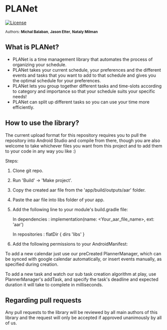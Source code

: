 <!--
  Title: PLANet Scheduling Library
  Description: Preference-based automatic schedule planner library for maximum task completion
  Authors: Michal Balaban, Jason Elter, Nataly Milman
  -->

# PLANet 
[![License](https://img.shields.io/badge/License-Apache%202.0-blue.svg)](https://opensource.org/licenses/Apache-2.0)

<sup>Authors: **Michal Balaban**, **Jason Elter**, **Nataly Milman**</sup>

## What is PLANet?
* PLANet is a time management library that automates the process of organizing your schedule.
* PLANet takes your current schedule, your preferences and the different events and tasks that you want to add to that schedule and gives you the optimal schedule for your preferences.
* PLANet lets you group together different tasks and time-slots according to category and importance so that your schedule suits your specific needs!
* PLANet can split up different tasks so you can use your time more efficiently.

## How to use the library?
The current upload format for this repository requires you to pull the repository into Android Studio and compile from there, though you are also welcome to take whichever files you want from this project and to add them to your code in any way you like :)

Steps:
1. Clone git repo.
2. Run 'Build' -> 'Make project'.
3. Copy the created aar file from the 'app/build/outputs/aar' folder.
4. Paste the aar file into libs folder of your app.
5. Add the following line to your module's build.gradle file:

   In dependencies :
   implementation(name: <Your_aar_file_name>, ext: 'aar')
   
   In repositories :
   flatDir {
                             dirs 'libs'
                         }
5. Add the following permissions to your AndroidManifest:

    <uses-permission android:name="android.permission.READ_CALENDAR" />
    <uses-permission android:name="android.permission.WRITE_CALENDAR" />

To add a new calendar just use our preCreated PlannerManager, which can be synced with
google calendar automatically, or insert events manually, as specified during creation.

To add a new task and watch our sub task creation algorithm at play, use PlannerManager's addTask,
and specify the task's deadline and expected duration it will take to complete in milliseconds.

## Regarding pull requests
Any pull requests to the library will be reviewed by all main authors of this library and the request will only be accepted if approved unanimously by all of us.
